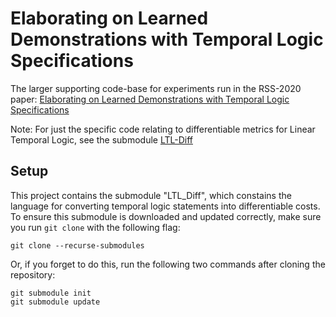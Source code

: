 # Elaborating on Learned Demonstrations with Temporal Logic Specifications

The larger supporting code-base for experiments run in the RSS-2020 paper: [Elaborating on Learned Demonstrations with Temporal Logic Specifications](https://roboticsconference.org/2020/program/papers/4.html)

Note: For just the specific code relating to differentiable metrics for Linear Temporal Logic, see the submodule [LTL-Diff](https://github.com/craigiedon/ltl_diff)

## Setup

This project contains the submodule "LTL_Diff", which constains the language for converting temporal logic statements into differentiable costs. To ensure this submodule is downloaded and updated correctly, make sure you run ```git clone``` with the following flag:

    git clone --recurse-submodules

Or, if you forget to do this, run the following two commands after cloning the repository:

    git submodule init
    git submodule update
